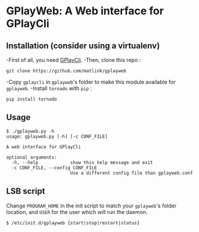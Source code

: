 GPlayWeb: A Web interface for GPlayCli
======================================

Installation (consider using a virtualenv)
------------------------------------------

-First of all, you need [GPlayCli](https://github.com/matlink/gplaycli).
-Then, clone this repo : 

	git clone https://github.com/matlink/gplayweb

-Copy `gplaycli` in `gplayweb`'s folder to make this module available for `gplayweb`.
-Install `tornado` with `pip` :
	
	pip install tornado

Usage
-----

	$ ./gplayweb.py -h
	usage: gplayweb.py [-h] [-c CONF_FILE]

	A web interface for GPlayCli

	optional arguments:
	  -h, --help            show this help message and exit
	  -c CONF_FILE, --config CONF_FILE
	                        Use a different config file than gplayweb.conf

LSB script
----------
Change `PROGRAM_HOME` in the init script to match your `gplayweb`'s folder location, and `USER` for the user which will run the daemon.

	$ /etc/init.d/gplayweb {start|stop|restart|status}